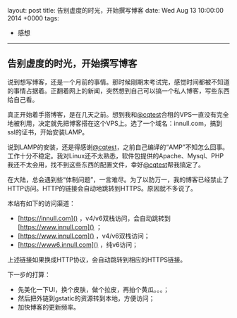 layout: post
title: 告别虚度的时光，开始撰写博客
date: Wed Aug 13 10:00:00 2014 +0000
tags:
- 感想
---

## 告别虚度的时光，开始撰写博客

说到想写博客，还是一个月前的事情。那时候刚期末考试完，感觉时间都被不知道的事情占据着。正翻着网上的新闻，突然想到自己可以搞一个私人博客，写些东西给自己看。

真正开始着手搭博客，是在几天之前。想到我和[@cqtest](https://www.innull.com/~cqtest/)合租的VPS一直没有完全地被利用，决定就先把博客搭在这个VPS上。选了一个域名：innull.com，搞到ssl的证书，开始安装LAMP。

说到LAMP的安装，还是得感谢[@cqtest](https://www.innull.com/~cqtest/)，之前自己编译的“AMP”不知怎么回事。工作十分不稳定。我对Linux还不太熟悉，软件包提供的Apache、Mysql、PHP我还不太会用，找不到这些东西的配置文件，幸好[@cqtest](https://www.innull.com/~cqtest/)帮我搞定了。

在大陆，总会遇到些“体制问题”，一言难尽。为了以防万一，我的博客已经禁止了HTTP访问。HTTP的链接会自动地跳转到HTTPS。原因就不多说了。

本站有如下的访问渠道：

*	[https://innull.com]() ，v4/v6双栈访问，会自动跳转到 [https://www.innull.com]() ；
*	[https://www.innull.com]() ，v4/v6双栈访问；
*	[https://www6.innull.com]() ，纯v6访问；

上述链接如果换成HTTP协议，会自动跳转到相应的HTTPS链接。

下一步的打算：

*	先美化一下UI，换个皮肤，做个拉皮，再拍个黄瓜。。。；
*	然后把外链到gstatic的资源转到本地，方便访问；
*	加快博客的更新频率。
